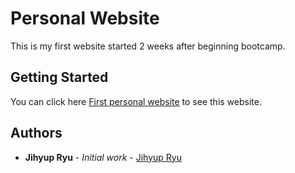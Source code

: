# Personal Website
This is my first website started 2 weeks after beginning bootcamp.

## Getting Started
You can click here [First personal website](https://jihyupryu.github.io/Personal-Website/) to see this website.

## Authors

* **Jihyup Ryu** - *Initial work* - [Jihyup Ryu](https://github.com/JihyupRyu)
